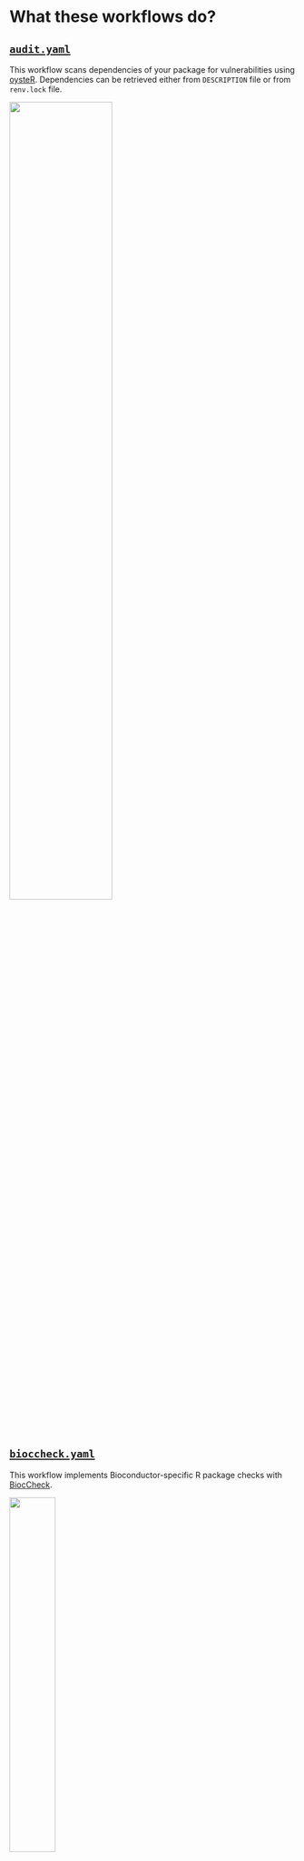 # What these workflows do?

## [`audit.yaml`](./.github/workflows/audit.yaml)

This workflow scans dependencies of your package for vulnerabilities using
[oysteR](https://cran.r-project.org/web/packages/oysteR/index.html).
Dependencies can be retrieved either from `DESCRIPTION` file or from `renv.lock` file.

<img src="images/audit.png"  width="60%">

## [`bioccheck.yaml`](./.github/workflows/bioccheck.yaml)

This workflow implements Bioconductor-specific R package checks with
[BiocCheck](https://bioconductor.org/packages/release/bioc/html/BiocCheck.html).

<img src="images/bioccheck.png"  width="40%">

## [`branch-cleanup.yaml`](./.github/workflows/branch-cleanup.yaml)

This workflow checks if any (non-default) branches had the last commit added to them
more than a configurable number of days ago. If yes, such branches are deleted.

<img src="images/branch-cleanup.png"  width="50%">

## [`build-check-install.yaml`](./.github/workflows/build-check-install.yaml)

This workflow includes the following activities:

1. Build an R package.
2. Run `R CMD check`.
3. Publish unit test summary.
4. Catch any notes, warnings etc. in the `R CMD check` output.
5. Install the package.

<img src="images/r-cmd-check.png"  width="50%">

## [`gitleaks.yaml`](./.github/workflows/gitleaks.yaml)

This workflow runs [`gitleaks`](https://github.com/zricethezav/gitleaks) on the repo to discover
any secrets that might have been hardcoded.

<img src="images/gitleaks.png"  width="50%">

Additionally, it runs [`presidio-cli`](https://github.com/insightsengineering/presidio-cli) to find
any personally identifiable information (PII) within the `git` repo.

<img src="images/presidio.png"  width="50%">

## [`grammar.yaml`](./.github/workflows/grammar.yaml)

This workflow uses [`write-good`](https://github.com/btford/write-good) to check changed files
with names matching a pattern for English sentences that could be corrected.
Then, it adds annotations to the pull request so that problematic grammar can be reviewed.

<img src="images/grammar1.png"  width="50%">
<img src="images/grammar2.png"  width="50%">

## [`licenses.yaml`](./.github/workflows/licenses.yaml)

This workflow generates a license report of R package's dependencies for
continuous compliance.

<img src="images/license-report.png"  width="50%">

## [`links.yaml`](./.github/workflows/links.yaml)

This workflow checks whether URLs embedded in code and documentation are valid. This workflow uses
[`lychee`](https://github.com/lycheeverse/lychee) to detect broken links. Occasionally, this check
will detect false positives of strings that look like URLs. To remedy, please add this false
positive to the `.lycheeignore` file.

<img src="images/links.png"  width="50%">

## [`linter.yaml`](./.github/workflows/linter.yaml)

This workflow lints the codebase using [`super-linter`](https://github.com/github/super-linter).

<img src="images/superlinter.png"  width="80%">

## [`pkgdown.yaml`](./.github/workflows/pkgdown.yaml)

Documentation for the R package is generated via this workflow. This workflow uses the
[`pkgdown`](https://pkgdown.r-lib.org/) framework to generate documentation in HTML,
and the HTML pages are then deployed to the `gh-pages` branch.

Moreover, an additional `Versions` dropdown is generated via the GitHub Action, so that
the end user can view multiple versions of the documentation for the package.

<img src="images/pkgdown.png"  width="30%">

## [`release.yaml`](./.github/workflows/release.yaml)

This workflow creates a GitHub release from a `git` tag and generates changelog based
on `NEWS.md` file.

<img src="images/release.png"  width="60%">

## [`roxygen.yaml`](./.github/workflows/roxygen.yaml)

This workflow uses [`roxygen`](https://roxygen2.r-lib.org/) to generate `.Rd` files in
`man/` directory. It also checks if manuals are up-to-date with roxygen comments in the code.

<img src="images/roxygen.png"  width="80%">

## [`spelling.yaml`](./.github/workflows/spelling.yaml)

Spellchecks are performed by this workflow, and the
[`spelling`](https://docs.ropensci.org/spelling/) R package is used to detect spelling mistakes.
In the `inst/WORDLIST` file, you can add words and/or acronyms that you want the
spell check to ignore.

<img src="images/spellcheck.png"  width="80%">

## [`style.yaml`](./.github/workflows/style.yaml)

Code style is enforced via the [`styler`](https://styler.r-lib.org/) R package. The workflow
can be configured to commit files that had styling problems automatically, after
remediating the problems.

<img src="images/styler.png"  width="90%">

## [`test-coverage.yaml`](./.github/workflows/test-coverage.yaml)

This workflow examines the test coverage of given R package with [`covr`](https://covr.r-lib.org/).
Following that, coverage report is added to the PR. Additional feature is the ability
to compare code coverage between branches, so the PR can be declined if the coverage
would decrease following the merge.

The second part of the workflow runs utilizes `covtracer` to:

* prepare traceability matrix
* identify untested behavior
* verify directly tested functions

## [`validation.yaml`](./.github/workflows/validation.yaml)

This workflow generates and publishes validation report.

<img src="images/validation1.png"  width="40%">
<img src="images/validation2.png"  width="60%">

## [`version-bump.yaml`](./.github/workflows/version-bump.yaml)

This workflow increases R package version in `NEWS.md` and `DESCRIPTION` files and
commits this change to the repository.

<img src="images/version-bump.png"  width="60%">

## [`version.yaml`](./.github/workflows/version.yaml)

This workflow checks if `NEWS.md` and `DESCRPTION` files have the same R package version.

<img src="images/version.png"  width="60%">

## Adding unit test and coverage reports to `pkgdown` documentation

In order to add unit test reports and coverage reports to the documentation generated by `pkgdown`,
the following steps are needed.

1. If you'd like to have a custom branding in unit test report, add `unit-test-report-brand` parameter
    to the `build-check-install.yaml` workflow. See examples below.
1. Don't use the `skip-r-cmd-install` parameter so that unit test report gets generated.
1. `build-check-install.yaml` and `test-coverage.yaml` should depend on `pkgdown.yaml` workflow.
    This is to ensure that race condition where `pkgdown.yaml` workflow overwrites `gh-pages` branch is avoided.
    This can be done for example by:
    * setting the `needs: [docs]` for `build-check-install.yaml` and `test-coverage.yaml` workflows,
    * or if the `build-check-install.yaml` and `test-coverage.yaml` are invoked from another workflow
    than `pkgdown.yaml`, additional dependency can be added which will trigger `test-coverage.yaml`
    and `build-check-install.yaml` after `pkgdown.yaml` has finished running. See example below.
1. `_pkgdown.yaml` should be updated with the following contents to ensure that
    links to coverage report and unit test report appear in the navbar.

    ```yaml
    navbar:
      structure:
        left: [intro, reference, articles, tutorials, news, reports]
        right: [search, github]
      components:
        reports:
          text: Reports
          menu:
          - text: Coverage report
            href: coverage-report/
          - text: Unit test report
            href: unit-test-report/
        github:
          icon: fa-github
          href: <url-to-the-repository>
    ```

Example configuration for `main` branch:

```yaml
name: Check 🛠
on:
  push:
    branches:
      - main
  workflow_run:
    workflows: ["Docs 📚"]
    types:
      - completed
jobs:
  r-cmd:
    name: R CMD Check 🧬
    uses: insightsengineering/r.pkg.template/.github/workflows/build-check-install.yaml@main
    with:
      unit-test-report-brand: >-
        https://github.com/insightsengineering/hex-stickers/raw/main/thumbs/tern.png
  coverage:
    name: Coverage 📔
    uses: insightsengineering/r.pkg.template/.github/workflows/test-coverage.yaml@main
```

Example configuration for tags:

```yaml
name: Release 🎈
on:
  push:
    tags:
      - "v*"
jobs:
  build:
    name: Build package 🎁
    needs: [release, docs]
    uses: insightsengineering/r.pkg.template/.github/workflows/build-check-install.yaml@main
    with:
      unit-test-report-brand: >-
        https://github.com/insightsengineering/hex-stickers/raw/main/thumbs/tern.png
  coverage:
    name: Coverage 📔
    needs: [release, docs]
    uses: insightsengineering/r.pkg.template/.github/workflows/test-coverage.yaml@main
  docs:
    name: Pkgdown Docs 📚
    needs: release
    uses: insightsengineering/r.pkg.template/.github/workflows/pkgdown.yaml@main
```

## [`rhub.yaml`](./.github/workflows/rhub.yaml)

This is a workflow based on the [official R-hub workflow](https://github.com/r-hub/actions/blob/main/workflows/rhub.yaml) with the main goal being to `R CMD check` the package on different environments corresponding to the CRAN checks.

<img src="images/rhub-workflow.png"  width="60%">
